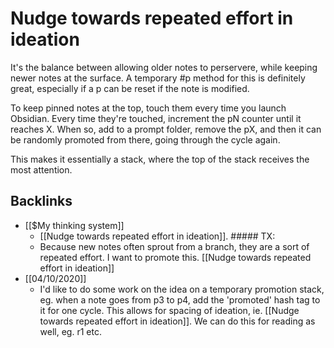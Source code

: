 # Nudge towards repeated effort in ideation
It's the balance between allowing older notes to perservere, while keeping newer notes at the surface. A temporary #p method for this is definitely great, especially if a p can be reset if the note is modified.

To keep pinned notes at the top, touch them every time you launch Obsidian. Every time they're touched, increment the pN counter until it reaches X. When so, add to a prompt folder, remove the pX, and then it can be randomly promoted from there, going through the cycle again.

This makes it essentially a stack, where the top of the stack receives the most attention.

## Backlinks
* [[$My thinking system]]
	* [[Nudge towards repeated effort in ideation]]. ##### TX:
	* Because new notes often sprout from a branch, they are a sort of repeated effort. I want to promote this. [[Nudge towards repeated effort in ideation]]
* [[04/10/2020]]
	* I'd like to do some work on the idea on a temporary promotion stack, eg. when a note goes from p3 to p4, add the 'promoted' hash tag to it for one cycle. This allows for spacing of ideation, ie. [[Nudge towards repeated effort in ideation]]. We can do this for reading as well, eg. r1 etc.

<!-- #Life -->

<!-- {BearID:1BB06D45-56C4-4F6F-AE22-BA54605DB3BA-15756-00001304204E9069} -->
